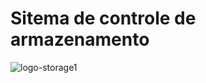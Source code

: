 # Sitema de controle de armazenamento


![logo-storage1](https://user-images.githubusercontent.com/83522758/155754967-551de03b-82d1-43dd-a5dd-4da61f05b4da.png)
